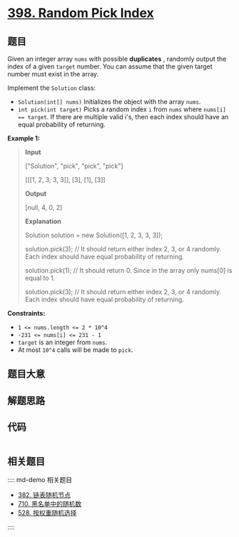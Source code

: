 # [398. Random Pick Index](https://leetcode.com/problems/random-pick-index/)

## 题目

Given an integer array `nums` with possible **duplicates** , randomly output
the index of a given `target` number. You can assume that the given target
number must exist in the array.

Implement the `Solution` class:

- `Solution(int[] nums)` Initializes the object with the array `nums`.
- `int pick(int target)` Picks a random index `i` from `nums` where `nums[i] == target`. If there are multiple valid i's, then each index should have an equal probability of returning.

**Example 1:**

> **Input**
>
> ["Solution", "pick", "pick", "pick"]
>
> [[[1, 2, 3, 3, 3]], [3], [1], [3]]
>
> **Output**
>
> [null, 4, 0, 2]
>
> **Explanation**
>
> Solution solution = new Solution([1, 2, 3, 3, 3]);
>
> solution.pick(3); // It should return either index 2, 3, or 4 randomly. Each index should have equal probability of returning.
>
> solution.pick(1); // It should return 0. Since in the array only nums[0] is equal to 1.
>
> solution.pick(3); // It should return either index 2, 3, or 4 randomly. Each index should have equal probability of returning.

**Constraints:**

- `1 <= nums.length <= 2 * 10^4`
- `-231 <= nums[i] <= 231 - 1`
- `target` is an integer from `nums`.
- At most `10^4` calls will be made to `pick`.

## 题目大意

## 解题思路

## 代码

```javascript

```

## 相关题目

:::: md-demo 相关题目

- [382. 链表随机节点](https://leetcode.com/problems/linked-list-random-node)
- [710. 黑名单中的随机数](https://leetcode.com/problems/random-pick-with-blacklist)
- [528. 按权重随机选择](https://leetcode.com/problems/random-pick-with-weight)

::::
